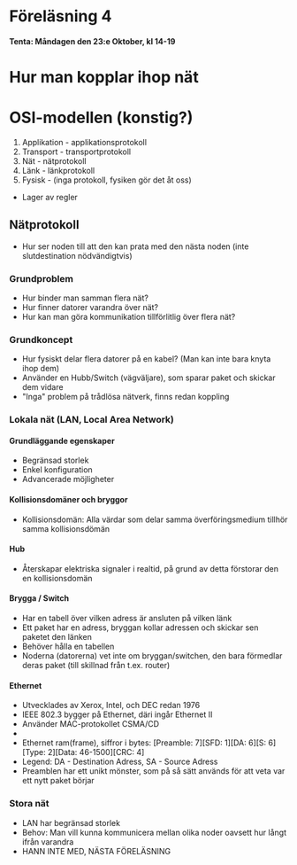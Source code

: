 Föreläsning 4
===
#### Tenta: Måndagen den 23:e Oktober, kl 14-19

# Hur man kopplar ihop nät

# OSI-modellen (konstig?)
1. Applikation - applikationsprotokoll
2. Transport - transportprotokoll
3. Nät - nätprotokoll
4. Länk - länkprotokoll
5. Fysisk - (inga protokoll, fysiken gör det åt oss)
- Lager av regler

## Nätprotokoll
- Hur ser noden till att den kan prata med den nästa noden (inte slutdestination nödvändigtvis)


### Grundproblem
- Hur binder man samman flera nät?
- Hur finner datorer varandra över nät?
- Hur kan man göra kommunikation tillförlitlig över flera nät?

### Grundkoncept
- Hur fysiskt delar flera datorer på en kabel? (Man kan inte bara knyta ihop dem)
- Använder en Hubb/Switch (vägväljare), som sparar paket och skickar dem vidare
- "Inga" problem på trådlösa nätverk, finns redan koppling

### Lokala nät (LAN, Local Area Network)
#### Grundläggande egenskaper
- Begränsad storlek
- Enkel konfiguration
- Advancerade möjligheter

#### Kollisionsdomäner och bryggor
- Kollisionsdomän: Alla värdar som delar samma överföringsmedium tillhör samma kollisionsdömän

#### Hub
- Återskapar elektriska signaler i realtid, på grund av detta förstorar den en kollisionsdomän

#### Brygga / Switch
- Har en tabell över vilken adress är ansluten på vilken länk
- Ett paket har en adress, bryggan kollar adressen och skickar sen paketet den länken 
- Behöver hålla en tabellen 
- Noderna (datorerna) vet inte om bryggan/switchen, den bara förmedlar deras paket (till skillnad från t.ex. router)

#### Ethernet
- Utvecklades av Xerox, Intel, och DEC redan 1976
- IEEE 802.3 bygger på Ethernet, däri ingår Ethernet II
- Använder MAC-protokollet CSMA/CD
-
- Ethernet ram(frame), siffror i bytes: [Preamble: 7][SFD: 1][DA: 6][S: 6][Type: 2][Data: 46-1500][CRC: 4]
- Legend: DA - Destination Adress, SA - Source Adress
- Preamblen har ett unikt mönster, som på så sätt används för att veta var ett nytt paket börjar

### Stora nät
- LAN har begränsad storlek
- Behov: Man vill kunna kommunicera mellan olika noder oavsett hur långt ifrån varandra
- HANN INTE MED, NÄSTA FÖRELÄSNING
